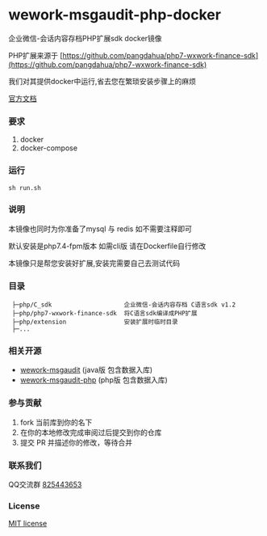# wework-msgaudit-php-docker

企业微信-会话内容存档PHP扩展sdk docker镜像

PHP扩展来源于 [https://github.com/pangdahua/php7-wxwork-finance-sdk](https://github.com/pangdahua/php7-wxwork-finance-sdk)		

我们对其提供docker中运行,省去您在繁琐安装步骤上的麻烦

[官方文档](https://developer.work.weixin.qq.com/document/path/91774)


### 要求
 
1. docker    	  		
2. docker-compose


### 运行


```shell
sh run.sh
```


### 说明



本镜像也同时为你准备了mysql 与 redis 如不需要注释即可		

默认安装是php7.4-fpm版本 如需cli版 请在Dockerfile自行修改	

本镜像只是帮您安装好扩展,安装完需要自己去测试代码  


### 目录

```
 ├─php/C_sdk                    企业微信-会话内容存档 C语言sdk v1.2 
 ├─php/php7-wxwork-finance-sdk  将C语言sdk编译成PHP扩展 
 ├─php/extension                安装扩展时临时目录		
 ├─...
```

### 相关开源

- [wework-msgaudit](https://github.com/aa24615/wework-msgaudit) (java版 包含数据入库)	
- [wework-msgaudit-php](https://github.com/aa24615/wework-msgaudit-php)	(php版 包含数据入库)	


###  参与贡献

1. fork 当前库到你的名下
2. 在你的本地修改完成审阅过后提交到你的仓库
3. 提交 PR 并描述你的修改，等待合并

### 联系我们

QQ交流群 [825443653](https://jq.qq.com/?_wv=1027&k=It3u9hrp)

###  License

[MIT license](https://opensource.org/licenses/MIT)


